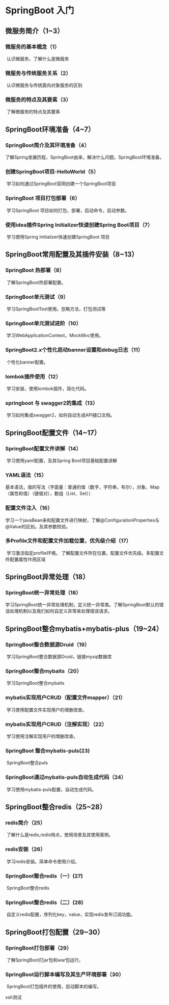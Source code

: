# SpringBoot 入门

## 微服务简介（1~3）

### 	微服务的基本概念（1）

​		认识微服务，了解什么是微服务

### 	微服务与传统服务关系（2）

​		认识微服务与传统面向对象服务的区别

### 	微服务的特点及其要素（3）

​		了解微服务的特点及其要素

## SpringBoot环境准备（4~7）

### SpringBoot简介及其环境准备（4）

​		了解Spring发展历程，SpringBoot由来，解决什么问题。SpringBoot环境准备。

### 创建SpringBoot项目-HelloWorld（5）

​		学习如何通过SpringBoot官网创建一个SpringBoot项目

### SpringBoot 项目打包部署（6）

​		学习SpringBoot 项目如何打包，部署，启动命令，启动参数。

### 使用idea插件Spring Initializer快速创建Spring Boot项目（7）

​		学习使用Spring Initializer快速创建SpringBoot 项目

## SpringBoot常用配置及其插件安装（8~13）

### SpringBoot 热部署（8）

​	了解SpringBoot热部署配置。

### SpringBoot单元测试（9）

​	学习SpringBootTest使用。忽略方法，打包测试等

### SpringBoot单元测试进阶（10）

​	学习WebApplicationContext，MockMvc使用。

### SpringBoot2.x个性化启动banner设置和debug日志（11）

​	个性化banner配置。

### lombok插件使用（12）

​	学习安装，使用lombok插件，简化代码。

### springboot 与 swagger2的集成（13）

​	学习如何集成swagger2，如何自动生成API接口文档。

## SpringBoot配置文件（14~17）

### SpringBoot配置文件讲解（14）

​	学习使用yaml配置，及其Spring Boot项目基础配置讲解

### YAML语法（15）

​	基本语法，值的写法（字面量：普通的值（数字，字符串，布尔），对象、Map（属性和值）（键值对），数组（List、Set））

### 配置文件注入（16）

​	学习一个javaBean来和配置文件进行映射，了解@ConfigurationProperties与@Value的区别。及其参数校验。

### 多Profile文件和配置文件加载位置，优先级介绍（17）

​	学习激活指定profile环境。
​	了解配置文件所在位置，配置文件优先级。多配置文件配置属性作用区域	

## SpringBoot异常处理（18）

### SpringBoot统一异常处理（18）

​	学习SpringBoot统一异常处理机制，定义统一异常类。了解SpringBoot默认的错误处理机制以及我们如何自定义异常来处理错误请求。

## SpringBoot整合mybatis+mybatis-plus（19~24）

### SpringBoot整合数据源Druid（19）

​	学习SpringBoot整合数据源Druid，链接mysql数据库

### SpringBoot整合mybaits（20）

​	学习SpringBoot整合mybaits

### mybatis实现用户CRUD（配置文件mapper）（21）

​	学习使用配置文件实现用户的增删改查。

### mybatis实现用户CRUD（注解实现）（22）

​	学习使用注解实现用户的增删改查。

### SpringBoot 整合mybatis-puls(23)

​	SpringBoot整合puls

### SpringBoot通过mybatis-puls自动生成代码（24）

​	学习使用mybatis-puls配置，自动生成代码。

## SpringBoot整合redis（25~28）

### redis简介（25）

​	了解什么是redis,redis特点，使用场景及其使用案例。

### redis安装（26）

​	学习redis安装。简单命令使用介绍。

### SpringBoot整合redis（一）(27)

​	SpringBoot整合redis

### SpringBoot整合redis（二）(28)

​	自定义redis配置，序列化key，value，实现redis发布订阅功能。

## SpringBoot打包配置（29~30）

### SpringBoot打包部署（29）

​	了解SpringBoot打jar包和war包运行。

### SpringBoot运行脚本编写及其生产环境部署（30）

​	SpringBoot打包插件的使用，启动脚本的编写。

ssh测试